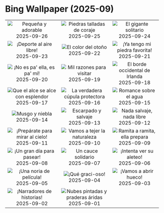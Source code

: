 # Bing Wallpaper (2025-09)

|  |  |  |
|:---:|:---:|:---:|
| ![](https://www.bing.com/th?id=OHR.AutumnChipmunk_ES-ES0673938292_400x240.jpg "Pequeña y adorable") 2025-09-26 | ![](https://www.bing.com/th?id=OHR.FortChittorgarh_ES-ES0644530390_400x240.jpg "Piedras talladas de coraje") 2025-09-25 | ![](https://www.bing.com/th?id=OHR.BearLodge_ES-ES0617575565_400x240.jpg "El gigante solitario") 2025-09-24 |
| ![](https://www.bing.com/th?id=OHR.SportWeekTeide_ES-ES0590010437_400x240.jpg "¡Deporte al aire libre!") 2025-09-23 | ![](https://www.bing.com/th?id=OHR.AspenEquinox_ES-ES0554126679_400x240.jpg "El color del otoño") 2025-09-22 | ![](https://www.bing.com/th?id=OHR.IceOtters_ES-ES0527606822_400x240.jpg "¡Ya tengo mi piedra favorita!") 2025-09-21 |
| ![](https://www.bing.com/th?id=OHR.PaellaDay_ES-ES0490054669_400x240.jpg "¡No es pa' ella, es pa' mí!") 2025-09-20 | ![](https://www.bing.com/th?id=OHR.ThousandIslands_ES-ES0457398976_400x240.jpg "Mil razones para visitar") 2025-09-19 | ![](https://www.bing.com/th?id=OHR.DunquinIreland_ES-ES8742460168_400x240.jpg "El borde occidental de Irlanda") 2025-09-18 |
| ![](https://www.bing.com/th?id=OHR.YoungMoose_ES-ES6683972972_400x240.jpg "Que el alce se alce con esplendor") 2025-09-17 | ![](https://www.bing.com/th?id=OHR.OzoneEarth_ES-ES8514798418_400x240.jpg "La verdadera cúpula protectora") 2025-09-16 | ![](https://www.bing.com/th?id=OHR.Echasse_ES-ES8443490175_400x240.jpg "Romance sobre el agua") 2025-09-15 |
| ![](https://www.bing.com/th?id=OHR.HohWaterfall_ES-ES8372999914_400x240.jpg "Musgo y niebla") 2025-09-14 | ![](https://www.bing.com/th?id=OHR.PointReyesSeashore_ES-ES8209669177_400x240.jpg "Escarpado y salvaje") 2025-09-13 | ![](https://www.bing.com/th?id=OHR.SpinnerDolphins_ES-ES8128013547_400x240.jpg "Nada salvaje, nada libre") 2025-09-12 |
| ![](https://www.bing.com/th?id=OHR.ExtremaduraJamon_ES-ES8041175238_400x240.jpg "¡Prepárate para mirar al cielo!") 2025-09-11 | ![](https://www.bing.com/th?id=OHR.YorkshireHay_ES-ES7917729802_400x240.jpg "Vamos a tejer la naturaleza") 2025-09-10 | ![](https://www.bing.com/th?id=OHR.SwissSquirrel_ES-ES7836274977_400x240.jpg "Ramita a ramita, ella prepara") 2025-09-09 |
| ![](https://www.bing.com/th?id=OHR.LaJayaAsturiasDay_ES-ES0574508384_400x240.jpg "¡Un gran día para pasear!") 2025-09-08 | ![](https://www.bing.com/th?id=OHR.BlueGdansk_ES-ES7748880751_400x240.jpg "Un cauce solidario") 2025-09-07 | ![](https://www.bing.com/th?id=OHR.RufousHummer_ES-ES7667920526_400x240.jpg "¡Intenta ver su aleteo!") 2025-09-06 |
| ![](https://www.bing.com/th?id=OHR.SunsetPier_ES-ES7586673768_400x240.jpg "¡Una noria de película!") 2025-09-05 | ![](https://www.bing.com/th?id=OHR.WrestlingBears_ES-ES0873710105_400x240.jpg "¡Qué graci-oso!") 2025-09-04 | ![](https://www.bing.com/th?id=OHR.LaVueltaBilbao_ES-ES0567019335_400x240.jpg "¡Vamos a abrir hueco!") 2025-09-03 |
| ![](https://www.bing.com/th?id=OHR.DeadvleiTrees_ES-ES0322345638_400x240.jpg "¡Narradores de historias!") 2025-09-02 | ![](https://www.bing.com/th?id=OHR.ScottsBluff_ES-ES9472248274_400x240.jpg "Nubes pintadas y praderas áridas") 2025-09-01 |  |
